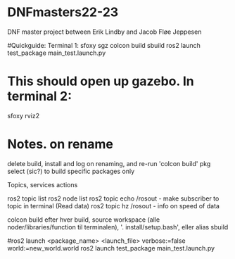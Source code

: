 # DNFmasters22-23
DNF master project between Erik Lindby and Jacob Fløe Jeppesen

#Quickguide: Terminal 1:
sfoxy
sgz
colcon build
sbuild
ros2 launch test_package main_test.launch.py
# This should open up gazebo. In terminal 2:
sfoxy
rviz2

# Notes. on rename
delete build, install and log on renaming, and re-run 'colcon build'
pkg select (sic?) to build specific packages only

Topics, services actions

ros2 topic list
ros2 node list
ros2 topic echo /rosout            - make subscriber to topic in terminal (Read data)
ros2 topic hz /rosout              - info on speed of data


colcon build
efter hver build, source workspace (alle noder/libraries/function til terminalen), '. install/setup.bash', eller alias sbuild

#ros2 launch <package_name> <launch_file> verbose:=false world:=new_world.world 
ros2 launch test_package main_test.launch.py
